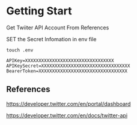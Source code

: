 # Getting Start

Get Twiiter API Account From References

SET the Secret Infomation in env file

```
touch .env
```

```.env
APIKey=XXXXXXXXXXXXXXXXXXXXXXXXXXXXXXXXX
APIKeySecret=XXXXXXXXXXXXXXXXXXXXXXXXXXXXXXXXX
BearerToken=XXXXXXXXXXXXXXXXXXXXXXXXXXXXXXXXX
````

## References
https://developer.twitter.com/en/portal/dashboard

https://developer.twitter.com/en/docs/twitter-api
